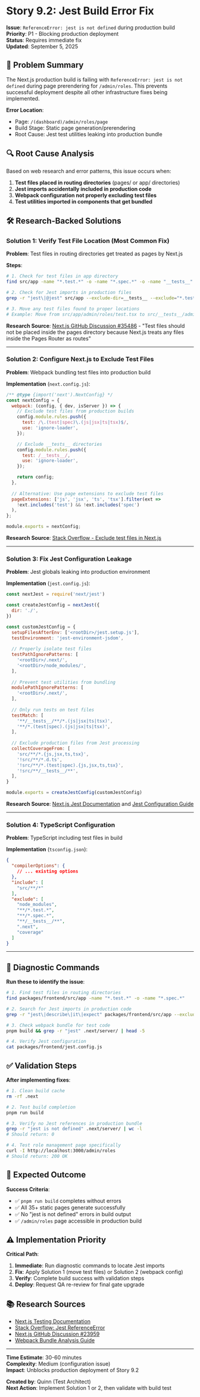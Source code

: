 # Story 9.2: Jest Build Error Fix

**Issue**: `ReferenceError: jest is not defined` during production build  
**Priority**: P1 - Blocking production deployment  
**Status**: Requires immediate fix  
**Updated**: September 5, 2025  

## 🚨 **Problem Summary**

The Next.js production build is failing with `ReferenceError: jest is not defined` during page prerendering for `/admin/roles`. This prevents successful deployment despite all other infrastructure fixes being implemented.

**Error Location**: 
- Page: `/(dashboard)/admin/roles/page`
- Build Stage: Static page generation/prerendering  
- Root Cause: Jest test utilities leaking into production bundle

## 🔍 **Root Cause Analysis** 

Based on web research and error patterns, this issue occurs when:
1. **Test files placed in routing directories** (pages/ or app/ directories) 
2. **Jest imports accidentally included in production code**
3. **Webpack configuration not properly excluding test files**
4. **Test utilities imported in components that get bundled**

## 🛠️ **Research-Backed Solutions**

### **Solution 1: Verify Test File Location (Most Common Fix)**

**Problem**: Test files in routing directories get treated as pages by Next.js

**Steps**:
```bash
# 1. Check for test files in app directory
find src/app -name "*.test.*" -o -name "*.spec.*" -o -name "__tests__"

# 2. Check for Jest imports in production files
grep -r "jest\|@jest" src/app --exclude-dir=__tests__ --exclude="*.test.*"

# 3. Move any test files found to proper locations
# Example: Move from src/app/admin/roles/test.tsx to src/__tests__/admin/roles/
```

**Research Source**: [Next.js GitHub Discussion #35486](https://github.com/vercel/next.js/discussions/35486) - "Test files should not be placed inside the pages directory because Next.js treats any files inside the Pages Router as routes"

---

### **Solution 2: Configure Next.js to Exclude Test Files**

**Problem**: Webpack bundling test files into production build

**Implementation** (`next.config.js`):
```javascript
/** @type {import('next').NextConfig} */
const nextConfig = {
  webpack: (config, { dev, isServer }) => {
    // Exclude test files from production builds
    config.module.rules.push({
      test: /\.(test|spec)\.(js|jsx|ts|tsx)$/,
      use: 'ignore-loader',
    });

    // Exclude __tests__ directories
    config.module.rules.push({
      test: /__tests__/,
      use: 'ignore-loader',
    });

    return config;
  },
  
  // Alternative: Use page extensions to exclude test files
  pageExtensions: ['js', 'jsx', 'ts', 'tsx'].filter(ext => 
    !ext.includes('test') && !ext.includes('spec')
  ),
};

module.exports = nextConfig;
```

**Research Source**: [Stack Overflow - Exclude test files in Next.js](https://stackoverflow.com/questions/71305497/how-to-exclude-test-files-in-next-js-during-build)

---

### **Solution 3: Fix Jest Configuration Leakage**

**Problem**: Jest globals leaking into production environment

**Implementation** (`jest.config.js`):
```javascript
const nextJest = require('next/jest')

const createJestConfig = nextJest({
  dir: './',
})

const customJestConfig = {
  setupFilesAfterEnv: ['<rootDir>/jest.setup.js'],
  testEnvironment: 'jest-environment-jsdom',
  
  // Properly isolate test files
  testPathIgnorePatterns: [
    '<rootDir>/.next/',
    '<rootDir>/node_modules/',
  ],
  
  // Prevent test utilities from bundling
  modulePathIgnorePatterns: [
    '<rootDir>/.next/',
  ],
  
  // Only run tests on test files
  testMatch: [
    '**/__tests__/**/*.(js|jsx|ts|tsx)',
    '**/*.(test|spec).(js|jsx|ts|tsx)',
  ],
  
  // Exclude production files from Jest processing
  collectCoverageFrom: [
    'src/**/*.{js,jsx,ts,tsx}',
    '!src/**/*.d.ts',
    '!src/**/*.(test|spec).{js,jsx,ts,tsx}',
    '!src/**/__tests__/**',
  ],
}

module.exports = createJestConfig(customJestConfig)
```

**Research Source**: [Next.js Jest Documentation](https://nextjs.org/docs/pages/guides/testing/jest) and [Jest Configuration Guide](https://jestjs.io/docs/configuration)

---

### **Solution 4: TypeScript Configuration**

**Problem**: TypeScript including test files in build

**Implementation** (`tsconfig.json`):
```json
{
  "compilerOptions": {
    // ... existing options
  },
  "include": [
    "src/**/*"
  ],
  "exclude": [
    "node_modules",
    "**/*.test.*",
    "**/*.spec.*",
    "**/__tests__/**",
    ".next",
    "coverage"
  ]
}
```

---

## 🔧 **Diagnostic Commands**

**Run these to identify the issue**:
```bash
# 1. Find test files in routing directories
find packages/frontend/src/app -name "*.test.*" -o -name "*.spec.*"

# 2. Search for Jest imports in production code
grep -r "jest\|describe\|it\|expect" packages/frontend/src/app --exclude-dir=__tests__

# 3. Check webpack bundle for test code
pnpm build && grep -r "jest" .next/server/ | head -5

# 4. Verify Jest configuration
cat packages/frontend/jest.config.js
```

## ✅ **Validation Steps**

**After implementing fixes**:
```bash
# 1. Clean build cache
rm -rf .next

# 2. Test build completion
pnpm run build

# 3. Verify no Jest references in production bundle
grep -r "jest is not defined" .next/server/ | wc -l
# Should return: 0

# 4. Test role management page specifically
curl -I http://localhost:3000/admin/roles
# Should return: 200 OK
```

## 🎯 **Expected Outcome**

**Success Criteria**:
- ✅ `pnpm run build` completes without errors
- ✅ All 35+ static pages generate successfully  
- ✅ No "jest is not defined" errors in build output
- ✅ `/admin/roles` page accessible in production build

## ⚠️ **Implementation Priority**

**Critical Path**:
1. **Immediate**: Run diagnostic commands to locate Jest imports
2. **Fix**: Apply Solution 1 (move test files) or Solution 2 (webpack config)
3. **Verify**: Complete build success with validation steps
4. **Deploy**: Request QA re-review for final gate upgrade

## 📚 **Research Sources**

- [Next.js Testing Documentation](https://nextjs.org/docs/pages/guides/testing/jest)
- [Stack Overflow: Jest ReferenceError](https://stackoverflow.com/questions/65190123/referenceerror-jest-is-not-defined-when-running-unit-test)
- [Next.js GitHub Discussion #23959](https://github.com/vercel/next.js/discussions/23959)
- [Webpack Bundle Analysis Guide](https://blog.logrocket.com/how-to-analyze-next-js-app-bundles/)

---

**Time Estimate**: 30-60 minutes  
**Complexity**: Medium (configuration issue)  
**Impact**: Unblocks production deployment of Story 9.2  

**Created by**: Quinn (Test Architect)  
**Next Action**: Implement Solution 1 or 2, then validate with build test